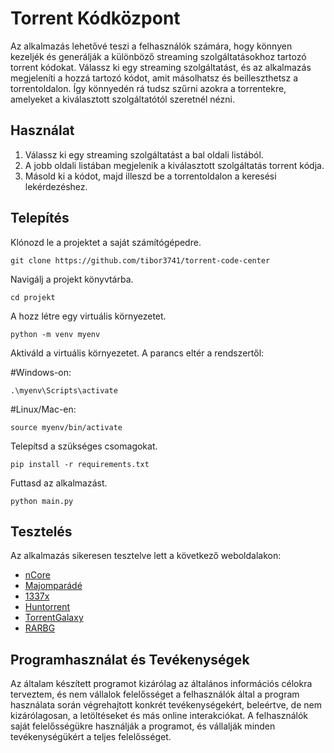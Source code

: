 # Torrent Kódközpont

Az alkalmazás lehetővé teszi a felhasználók számára, hogy könnyen kezeljék és generálják a különböző streaming szolgáltatásokhoz tartozó torrent kódokat. Válassz ki egy streaming szolgáltatást, és az alkalmazás megjeleníti a hozzá tartozó kódot, amit másolhatsz és beilleszthetsz a torrentoldalon. Így könnyedén rá tudsz szűrni azokra a torrentekre, amelyeket a kiválasztott szolgáltatótól szeretnél nézni.

## Használat

1. Válassz ki egy streaming szolgáltatást a bal oldali listából.
2. A jobb oldali listában megjelenik a kiválasztott szolgáltatás torrent kódja.
3. Másold ki a kódot, majd illeszd be a torrentoldalon a keresési lekérdezéshez.

## Telepítés
Klónozd le a projektet a saját számítógépedre.
   ```text
  git clone https://github.com/tibor3741/torrent-code-center
  ```
Navigálj a projekt könyvtárba.
```text 
cd projekt
```
A hozz létre egy virtuális környezetet. 
```text 
python -m venv myenv
```
Aktiváld a virtuális környezetet. A parancs eltér a rendszertől:

#Windows-on: 
```text 
.\myenv\Scripts\activate
```
#Linux/Mac-en:
```text 
source myenv/bin/activate
```
Telepítsd a szükséges csomagokat.
```text
pip install -r requirements.txt
```
Futtasd az alkalmazást.
```text
python main.py
```

## Tesztelés

Az alkalmazás sikeresen tesztelve lett a következő weboldalakon:
- [nCore](https://ncore.cc)
- [Majomparádé](https://majomparade.hu)
- [1337x](https://1337x.to)
- [Huntorrent](https://huntorrent.net)
- [TorrentGalaxy](https://torrentgalaxy.to)
- [RARBG](https://rarbg.to)

## Programhasználat és Tevékenységek

Az általam készített programot kizárólag az általános információs célokra terveztem, és nem vállalok felelősséget a felhasználók által a program használata során végrehajtott konkrét tevékenységekért, beleértve, de nem kizárólagosan, a letöltéseket és más online interakciókat. A felhasználók saját felelősségükre használják a programot, és vállalják minden tevékenységükért a teljes felelősséget.
